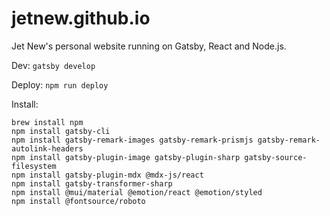 # jetnew.github.io

Jet New's personal website running on Gatsby, React and Node.js.

Dev: `gatsby develop`

Deploy: `npm run deploy`

Install:
```
brew install npm
npm install gatsby-cli
npm install gatsby-remark-images gatsby-remark-prismjs gatsby-remark-autolink-headers
npm install gatsby-plugin-image gatsby-plugin-sharp gatsby-source-filesystem
npm install gatsby-plugin-mdx @mdx-js/react
npm install gatsby-transformer-sharp
npm install @mui/material @emotion/react @emotion/styled
npm install @fontsource/roboto
```

